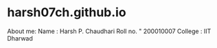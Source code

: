 # harsh07ch.github.io
About me:
Name : Harsh P. Chaudhari
Roll no. " 200010007
College : IIT Dharwad
